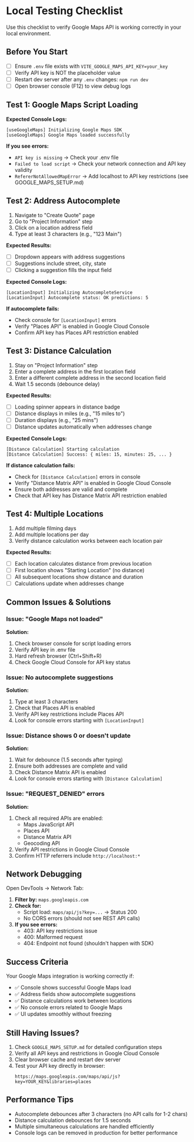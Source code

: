 # Local Testing Checklist

Use this checklist to verify Google Maps API is working correctly in your local environment.

## Before You Start

- [ ] Ensure `.env` file exists with `VITE_GOOGLE_MAPS_API_KEY=your_key`
- [ ] Verify API key is NOT the placeholder value
- [ ] Restart dev server after any `.env` changes: `npm run dev`
- [ ] Open browser console (F12) to view debug logs

## Test 1: Google Maps Script Loading

**Expected Console Logs:**
```
[useGoogleMaps] Initializing Google Maps SDK
[useGoogleMaps] Google Maps loaded successfully
```

**If you see errors:**
- `API key is missing` → Check your .env file
- `Failed to load script` → Check your network connection and API key validity
- `RefererNotAllowedMapError` → Add localhost to API key restrictions (see GOOGLE_MAPS_SETUP.md)

## Test 2: Address Autocomplete

1. Navigate to "Create Quote" page
2. Go to "Project Information" step
3. Click on a location address field
4. Type at least 3 characters (e.g., "123 Main")

**Expected Results:**
- [ ] Dropdown appears with address suggestions
- [ ] Suggestions include street, city, state
- [ ] Clicking a suggestion fills the input field

**Expected Console Logs:**
```
[LocationInput] Initializing AutocompleteService
[LocationInput] Autocomplete status: OK predictions: 5
```

**If autocomplete fails:**
- Check console for `[LocationInput]` errors
- Verify "Places API" is enabled in Google Cloud Console
- Confirm API key has Places API restriction enabled

## Test 3: Distance Calculation

1. Stay on "Project Information" step
2. Enter a complete address in the first location field
3. Enter a different complete address in the second location field
4. Wait 1.5 seconds (debounce delay)

**Expected Results:**
- [ ] Loading spinner appears in distance badge
- [ ] Distance displays in miles (e.g., "15 miles to")
- [ ] Duration displays (e.g., "25 mins")
- [ ] Distance updates automatically when addresses change

**Expected Console Logs:**
```
[Distance Calculation] Starting calculation
[Distance Calculation] Success: { miles: 15, minutes: 25, ... }
```

**If distance calculation fails:**
- Check for `[Distance Calculation]` errors in console
- Verify "Distance Matrix API" is enabled in Google Cloud Console
- Ensure both addresses are valid and complete
- Check that API key has Distance Matrix API restriction enabled

## Test 4: Multiple Locations

1. Add multiple filming days
2. Add multiple locations per day
3. Verify distance calculation works between each location pair

**Expected Results:**
- [ ] Each location calculates distance from previous location
- [ ] First location shows "Starting Location" (no distance)
- [ ] All subsequent locations show distance and duration
- [ ] Calculations update when addresses change

## Common Issues & Solutions

### Issue: "Google Maps not loaded"
**Solution:**
1. Check browser console for script loading errors
2. Verify API key in .env file
3. Hard refresh browser (Ctrl+Shift+R)
4. Check Google Cloud Console for API key status

### Issue: No autocomplete suggestions
**Solution:**
1. Type at least 3 characters
2. Check that Places API is enabled
3. Verify API key restrictions include Places API
4. Look for console errors starting with `[LocationInput]`

### Issue: Distance shows 0 or doesn't update
**Solution:**
1. Wait for debounce (1.5 seconds after typing)
2. Ensure both addresses are complete and valid
3. Check Distance Matrix API is enabled
4. Look for console errors starting with `[Distance Calculation]`

### Issue: "REQUEST_DENIED" errors
**Solution:**
1. Check all required APIs are enabled:
   - Maps JavaScript API
   - Places API
   - Distance Matrix API
   - Geocoding API
2. Verify API restrictions in Google Cloud Console
3. Confirm HTTP referrers include `http://localhost:*`

## Network Debugging

Open DevTools → Network Tab:

1. **Filter by:** `maps.googleapis.com`
2. **Check for:**
   - Script load: `maps/api/js?key=...` → Status 200
   - No CORS errors (should not see REST API calls)
3. **If you see errors:**
   - 403: API key restrictions issue
   - 400: Malformed request
   - 404: Endpoint not found (shouldn't happen with SDK)

## Success Criteria

Your Google Maps integration is working correctly if:

- ✅ Console shows successful Google Maps load
- ✅ Address fields show autocomplete suggestions
- ✅ Distance calculations work between locations
- ✅ No console errors related to Google Maps
- ✅ UI updates smoothly without freezing

## Still Having Issues?

1. Check `GOOGLE_MAPS_SETUP.md` for detailed configuration steps
2. Verify all API keys and restrictions in Google Cloud Console
3. Clear browser cache and restart dev server
4. Test your API key directly in browser:
   ```
   https://maps.googleapis.com/maps/api/js?key=YOUR_KEY&libraries=places
   ```

## Performance Tips

- Autocomplete debounces after 3 characters (no API calls for 1-2 chars)
- Distance calculation debounces for 1.5 seconds
- Multiple simultaneous calculations are handled efficiently
- Console logs can be removed in production for better performance
